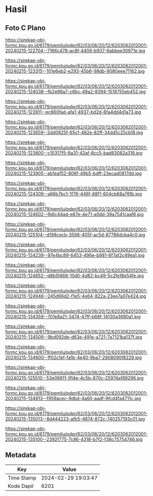 # Hasil

## Foto C Plano

https://sirekap-obj-formc.kpu.go.id/6179/pemilu/pdpr/62/03/06/20/12/6203062012001-20240215-122704--7166c478-ac8f-4409-b937-6abbee30971e.jpg

https://sirekap-obj-formc.kpu.go.id/6179/pemilu/pdpr/62/03/06/20/12/6203062012001-20240215-123315--101e6eb2-e293-45b6-98db-9080eee71162.jpg

https://sirekap-obj-formc.kpu.go.id/6179/pemilu/pdpr/62/03/06/20/12/6203062012001-20240215-124038--fb2e98a7-c6bc-49a2-8394-1518755eb452.jpg

https://sirekap-obj-formc.kpu.go.id/6179/pemilu/pdpr/62/03/06/20/12/6203062012001-20240215-123911--ec860fad-afa1-4937-bd2d-6fa4dd4d1a73.jpg

https://sirekap-obj-formc.kpu.go.id/6179/pemilu/pdpr/62/03/06/20/12/6203062012001-20240215-123659--2dd0825f-65cf-482e-82ff-34dd5c25cb18.jpg

https://sirekap-obj-formc.kpu.go.id/6179/pemilu/pdpr/62/03/06/20/12/6203062012001-20240215-123800--c10317f5-8a31-42af-8cc5-bad83082a316.jpg

https://sirekap-obj-formc.kpu.go.id/6179/pemilu/pdpr/62/03/06/20/12/6203062012001-20240215-123905--ab1eaf52-806f-49b5-bdff-23ecad0817dd.jpg

https://sirekap-obj-formc.kpu.go.id/6179/pemilu/pdpr/62/03/06/20/12/6203062012001-20240215-124309--a66b7bc1-1f76-446f-88f1-604cb68a76fb.jpg

https://sirekap-obj-formc.kpu.go.id/6179/pemilu/pdpr/62/03/06/20/12/6203062012001-20240215-124602--fb6c44ad-e87e-4e71-a0dd-39a7541caaf6.jpg

https://sirekap-obj-formc.kpu.go.id/6179/pemilu/pdpr/62/03/06/20/12/6203062012001-20240215-125104--d198cecb-3598-405f-ac5d-87786dcba4c0.jpg

https://sirekap-obj-formc.kpu.go.id/6179/pemilu/pdpr/62/03/06/20/12/6203062012001-20240215-134239--97e4bc89-6453-496e-b981-6f7af2c49ea1.jpg

https://sirekap-obj-formc.kpu.go.id/6179/pemilu/pdpr/62/03/06/20/12/6203062012001-20240215-124852--d8b5f468-10d0-4d82-bc49-5c2fe18e54fe.jpg

https://sirekap-obj-formc.kpu.go.id/6179/pemilu/pdpr/62/03/06/20/12/6203062012001-20240215-124946--245d66d2-f1e5-4e64-822a-23ee7a07e424.jpg

https://sirekap-obj-formc.kpu.go.id/6179/pemilu/pdpr/62/03/06/20/12/6203062012001-20240215-134359--701e8a21-3474-47ff-b68f-14130a3680a1.jpg

https://sirekap-obj-formc.kpu.go.id/6179/pemilu/pdpr/62/03/06/20/12/6203062012001-20240215-134509--9bd092de-d63e-491e-a721-7a7121ba137f.jpg

https://sirekap-obj-formc.kpu.go.id/6179/pemilu/pdpr/62/03/06/20/12/6203062012001-20240215-134600--ff02c1ef-fa1b-4e40-9ba7-2908090f8229.jpg

https://sirekap-obj-formc.kpu.go.id/6179/pemilu/pdpr/62/03/06/20/12/6203062012001-20240215-125510--53e06811-914e-4c5b-870c-25974af89296.jpg

https://sirekap-obj-formc.kpu.go.id/6179/pemilu/pdpr/62/03/06/20/12/6203062012001-20240215-134913--f959acec-9dbd-4a60-aadf-9fcd4fa4711c.jpg

https://sirekap-obj-formc.kpu.go.id/6179/pemilu/pdpr/62/03/06/20/12/6203062012001-20240215-135013--8d444223-afb5-4874-872c-740257193c01.jpg

https://sirekap-obj-formc.kpu.go.id/6179/pemilu/pdpr/62/03/06/20/12/6203062012001-20240215-135100--2392f775-7c86-4318-b7f2-f38c75754746.jpg


## Metadata

| Key        | Value               |
| ---------- | ------------------- |
| Time Stamp | 2024-02-29 19:03:47 |
| Kode Dapil | 6201                |



